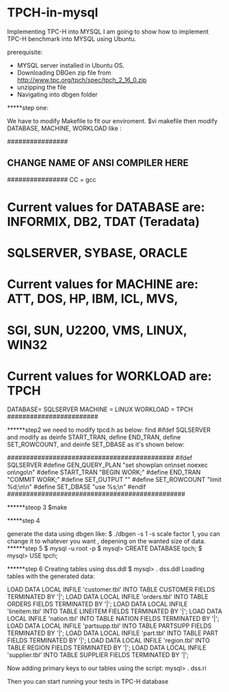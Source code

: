 # TPCH-in-mysql

Implementing TPC-H into MYSQL
I am going to show how to implement TPC-H benchmark into MYSQL using Ubuntu.

prerequisite:
  * MYSQL server installed in Ubuntu OS.
  * Downloading DBGen zip file from http://www.tpc.org/tpch/spec/tpch_2_16_0.zip
  * unzipping the file
  * Navigating into dbgen folder
  

*****step one:

 We have to modify Makefile to fit our enviroment.
 $vi makefile
  then modify DATABASE, MACHINE, WORKLOAD like :
  
  ################
## CHANGE NAME OF ANSI COMPILER HERE
################
CC      = gcc
# Current values for DATABASE are: INFORMIX, DB2, TDAT (Teradata)
#                                  SQLSERVER, SYBASE, ORACLE
# Current values for MACHINE are:  ATT, DOS, HP, IBM, ICL, MVS, 
#                                  SGI, SUN, U2200, VMS, LINUX, WIN32 
# Current values for WORKLOAD are:  TPCH
DATABASE= SQLSERVER
MACHINE = LINUX
WORKLOAD = TPCH
########################

******step2
we need to modify tpcd.h as below:
find #ifdef SQLSERVER and modify as deinfe START_TRAN, define END_TRAN, define SET_ROWCOUNT, and deinfe SET_DBASE as it's shown below:

############################################
#ifdef  SQLSERVER
#define GEN_QUERY_PLAN  "set showplan on\nset noexec on\ngo\n"
#define START_TRAN      "BEGIN WORK;"
#define END_TRAN        "COMMIT WORK;"
#define SET_OUTPUT      ""
#define SET_ROWCOUNT    "limit %d;\n\n"
#define SET_DBASE       "use %s;\n"
#endif
###############################################

******steop 3
$make


*****step 4

generate the data using dbgen like:
$ ./dbgen -s 1
      -s scale factor 1, you can change it to whatever you want , depening on the wanted size of data.
******step 5
$ mysql -u root -p 
$ mysql> CREATE DATABASE tpch;
$ mysql> USE tpch;

******step 6
Creating tables using dss.ddl
$ mysql> \. dss.ddl
Loading tables with the generated data:


LOAD DATA LOCAL INFILE 'customer.tbl' INTO TABLE CUSTOMER FIELDS TERMINATED BY '|';
LOAD DATA LOCAL INFILE 'orders.tbl' INTO TABLE ORDERS FIELDS TERMINATED BY '|';
LOAD DATA LOCAL INFILE 'lineitem.tbl' INTO TABLE LINEITEM FIELDS TERMINATED BY '|';
LOAD DATA LOCAL INFILE 'nation.tbl' INTO TABLE NATION FIELDS TERMINATED BY '|';
LOAD DATA LOCAL INFILE 'partsupp.tbl' INTO TABLE PARTSUPP FIELDS TERMINATED BY '|';
LOAD DATA LOCAL INFILE 'part.tbl' INTO TABLE PART FIELDS TERMINATED BY '|';
LOAD DATA LOCAL INFILE 'region.tbl' INTO TABLE REGION FIELDS TERMINATED BY '|';
LOAD DATA LOCAL INFILE 'supplier.tbl' INTO TABLE SUPPLIER FIELDS TERMINATED BY '|';


Now adding primary keys to our tables using the script:
mysql> \. dss.ri

Then you can start running your tests in TPC-H database
